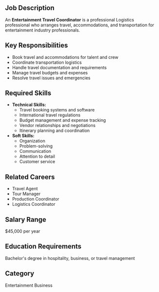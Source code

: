 ## Job Description
An **Entertainment Travel Coordinator** is a professional Logistics professional who arranges travel, accommodations, and transportation for entertainment industry professionals.

## Key Responsibilities
- Book travel and accommodations for talent and crew
- Coordinate transportation logistics
- Handle travel documentation and requirements
- Manage travel budgets and expenses
- Resolve travel issues and emergencies

## Required Skills
- **Technical Skills:**
  - Travel booking systems and software
  - International travel regulations
  - Budget management and expense tracking
  - Vendor relationships and negotiations
  - Itinerary planning and coordination
- **Soft Skills:**
  - Organization
  - Problem-solving
  - Communication
  - Attention to detail
  - Customer service

## Related Careers
- Travel Agent
- Tour Manager
- Production Coordinator
- Logistics Coordinator

## Salary Range
$45,000 per year

## Education Requirements
Bachelor's degree in hospitality, business, or travel management

## Category
Entertainment Business
